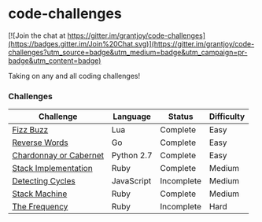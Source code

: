 # code-challenges

[![Join the chat at https://gitter.im/grantjoy/code-challenges](https://badges.gitter.im/Join%20Chat.svg)](https://gitter.im/grantjoy/code-challenges?utm_source=badge&utm_medium=badge&utm_campaign=pr-badge&utm_content=badge)

Taking on any and all coding challenges!

### Challenges

Challenge | Language | Status | Difficulty
----------|----------|--------|------------|
[Fizz Buzz](https://www.codeeval.com/open_challenges/1/) | Lua | Complete | Easy
[Reverse Words](https://www.codeeval.com/open_challenges/8/) | Go | Complete | Easy
[Chardonnay or Cabernet](https://www.codeeval.com/open_challenges/211/) | Python 2.7 | Complete | Easy
[Stack Implementation](https://www.codeeval.com/open_challenges/9/) | Ruby | Complete | Medium
[Detecting Cycles](https://www.codeeval.com/open_challenges/5/) | JavaScript | Incomplete | Medium
[Stack Machine]() | Ruby | Complete | Medium
[The Frequency](https://www.codeeval.com/open_challenges/168/) | Ruby | Incomplete | Hard
